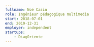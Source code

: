 ```yaml
---
fullname: Noé Cazin
role: Ingénieur pédagogique multimedia
start: 2018-07-01
end: 2019-12-31
employer: independent
startups:
    - DiagOriente
---
```

